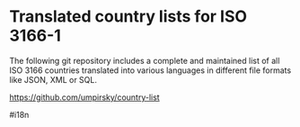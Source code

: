 # Translated country lists for ISO 3166-1

The following git repository includes a complete and maintained list of all ISO 3166 countries translated into various languages in different file formats like JSON, XML or SQL.

https://github.com/umpirsky/country-list

\#i18n
